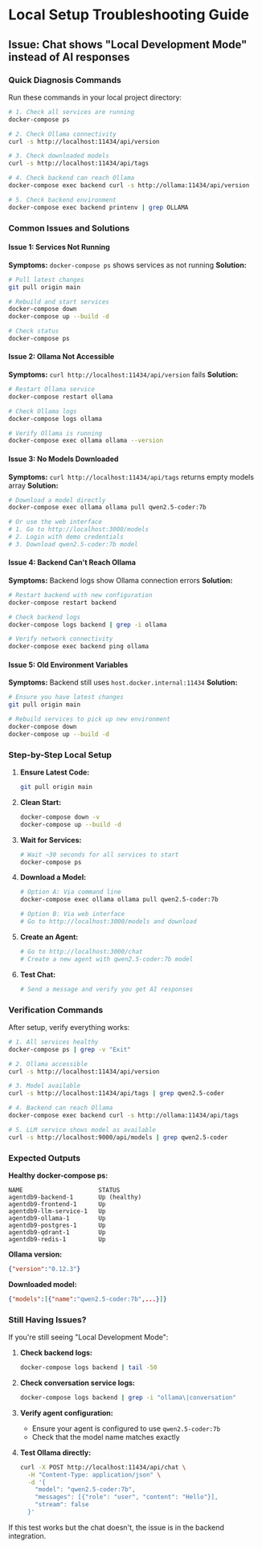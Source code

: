 # Local Setup Troubleshooting Guide

## Issue: Chat shows "Local Development Mode" instead of AI responses

### Quick Diagnosis Commands

Run these commands in your local project directory:

```bash
# 1. Check all services are running
docker-compose ps

# 2. Check Ollama connectivity
curl -s http://localhost:11434/api/version

# 3. Check downloaded models
curl -s http://localhost:11434/api/tags

# 4. Check backend can reach Ollama
docker-compose exec backend curl -s http://ollama:11434/api/version

# 5. Check backend environment
docker-compose exec backend printenv | grep OLLAMA
```

### Common Issues and Solutions

#### Issue 1: Services Not Running
**Symptoms:** `docker-compose ps` shows services as not running
**Solution:**
```bash
# Pull latest changes
git pull origin main

# Rebuild and start services
docker-compose down
docker-compose up --build -d

# Check status
docker-compose ps
```

#### Issue 2: Ollama Not Accessible
**Symptoms:** `curl http://localhost:11434/api/version` fails
**Solution:**
```bash
# Restart Ollama service
docker-compose restart ollama

# Check Ollama logs
docker-compose logs ollama

# Verify Ollama is running
docker-compose exec ollama ollama --version
```

#### Issue 3: No Models Downloaded
**Symptoms:** `curl http://localhost:11434/api/tags` returns empty models array
**Solution:**
```bash
# Download a model directly
docker-compose exec ollama ollama pull qwen2.5-coder:7b

# Or use the web interface
# 1. Go to http://localhost:3000/models
# 2. Login with demo credentials
# 3. Download qwen2.5-coder:7b model
```

#### Issue 4: Backend Can't Reach Ollama
**Symptoms:** Backend logs show Ollama connection errors
**Solution:**
```bash
# Restart backend with new configuration
docker-compose restart backend

# Check backend logs
docker-compose logs backend | grep -i ollama

# Verify network connectivity
docker-compose exec backend ping ollama
```

#### Issue 5: Old Environment Variables
**Symptoms:** Backend still uses `host.docker.internal:11434`
**Solution:**
```bash
# Ensure you have latest changes
git pull origin main

# Rebuild services to pick up new environment
docker-compose down
docker-compose up --build -d
```

### Step-by-Step Local Setup

1. **Ensure Latest Code:**
   ```bash
   git pull origin main
   ```

2. **Clean Start:**
   ```bash
   docker-compose down -v
   docker-compose up --build -d
   ```

3. **Wait for Services:**
   ```bash
   # Wait ~30 seconds for all services to start
   docker-compose ps
   ```

4. **Download a Model:**
   ```bash
   # Option A: Via command line
   docker-compose exec ollama ollama pull qwen2.5-coder:7b
   
   # Option B: Via web interface
   # Go to http://localhost:3000/models and download
   ```

5. **Create an Agent:**
   ```bash
   # Go to http://localhost:3000/chat
   # Create a new agent with qwen2.5-coder:7b model
   ```

6. **Test Chat:**
   ```bash
   # Send a message and verify you get AI responses
   ```

### Verification Commands

After setup, verify everything works:

```bash
# 1. All services healthy
docker-compose ps | grep -v "Exit"

# 2. Ollama accessible
curl -s http://localhost:11434/api/version

# 3. Model available
curl -s http://localhost:11434/api/tags | grep qwen2.5-coder

# 4. Backend can reach Ollama
docker-compose exec backend curl -s http://ollama:11434/api/tags

# 5. LLM service shows model as available
curl -s http://localhost:9000/api/models | grep qwen2.5-coder
```

### Expected Outputs

**Healthy docker-compose ps:**
```
NAME                     STATUS
agentdb9-backend-1       Up (healthy)
agentdb9-frontend-1      Up
agentdb9-llm-service-1   Up
agentdb9-ollama-1        Up
agentdb9-postgres-1      Up
agentdb9-qdrant-1        Up
agentdb9-redis-1         Up
```

**Ollama version:**
```json
{"version":"0.12.3"}
```

**Downloaded model:**
```json
{"models":[{"name":"qwen2.5-coder:7b",...}]}
```

### Still Having Issues?

If you're still seeing "Local Development Mode":

1. **Check backend logs:**
   ```bash
   docker-compose logs backend | tail -50
   ```

2. **Check conversation service logs:**
   ```bash
   docker-compose logs backend | grep -i "ollama\|conversation"
   ```

3. **Verify agent configuration:**
   - Ensure your agent is configured to use `qwen2.5-coder:7b`
   - Check that the model name matches exactly

4. **Test Ollama directly:**
   ```bash
   curl -X POST http://localhost:11434/api/chat \
     -H "Content-Type: application/json" \
     -d '{
       "model": "qwen2.5-coder:7b",
       "messages": [{"role": "user", "content": "Hello"}],
       "stream": false
     }'
   ```

If this test works but the chat doesn't, the issue is in the backend integration.
